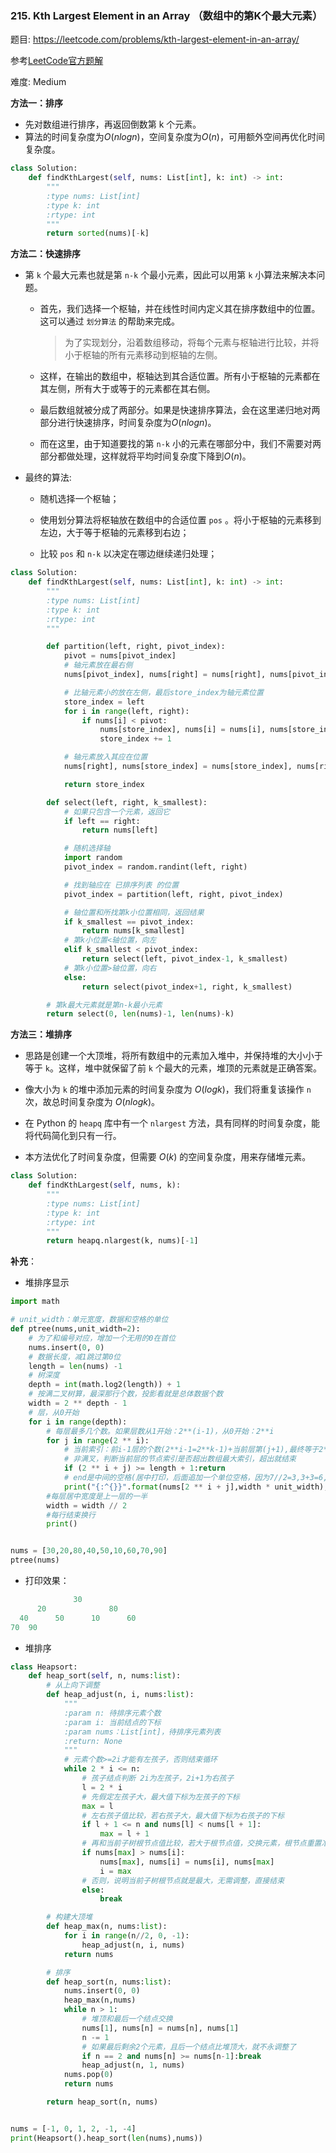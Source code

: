 ### 215. Kth Largest Element in an Array （数组中的第K个最大元素）

题目:
<https://leetcode.com/problems/kth-largest-element-in-an-array/>

参考[LeetCode官方题解](<https://leetcode-cn.com/problems/kth-largest-element-in-an-array/solution/shu-zu-zhong-de-di-kge-zui-da-yuan-su-by-leetcode/>)

难度:   Medium


**方法一：排序**
- 先对数组进行排序，再返回倒数第 k 个元素。
- 算法的时间复杂度为$O(nlogn)$，空间复杂度为$O(n)$，可用额外空间再优化时间复杂度。
```python
class Solution:
    def findKthLargest(self, nums: List[int], k: int) -> int:
        """
        :type nums: List[int]
        :type k: int
        :rtype: int
        """
        return sorted(nums)[-k]
```



**方法二：快速排序**
- 第 `k` 个最大元素也就是第 `n-k` 个最小元素，因此可以用第 `k` 小算法来解决本问题。
    - 首先，我们选择一个枢轴，并在线性时间内定义其在排序数组中的位置。这可以通过 `划分算法` 的帮助来完成。
        > 为了实现划分，沿着数组移动，将每个元素与枢轴进行比较，并将小于枢轴的所有元素移动到枢轴的左侧。
    - 这样，在输出的数组中，枢轴达到其合适位置。所有小于枢轴的元素都在其左侧，所有大于或等于的元素都在其右侧。

    - 最后数组就被分成了两部分。如果是快速排序算法，会在这里递归地对两部分进行快速排序，时间复杂度为$O(nlogn)$。

    - 而在这里，由于知道要找的第 `n-k` 小的元素在哪部分中，我们不需要对两部分都做处理，这样就将平均时间复杂度下降到$O(n)$。

- 最终的算法:

    - 随机选择一个枢轴；

    - 使用划分算法将枢轴放在数组中的合适位置 `pos` 。将小于枢轴的元素移到左边，大于等于枢轴的元素移到右边；

    - 比较 `pos` 和 `n-k` 以决定在哪边继续递归处理；

```python
class Solution:
    def findKthLargest(self, nums: List[int], k: int) -> int:
        """
        :type nums: List[int]
        :type k: int
        :rtype: int
        """

        def partition(left, right, pivot_index):
            pivot = nums[pivot_index]
            # 轴元素放在最右侧
            nums[pivot_index], nums[right] = nums[right], nums[pivot_index]

            # 比轴元素小的放在左侧，最后store_index为轴元素位置
            store_index = left
            for i in range(left, right):
                if nums[i] < pivot:
                    nums[store_index], nums[i] = nums[i], nums[store_index]
                    store_index += 1

            # 轴元素放入其应在位置
            nums[right], nums[store_index] = nums[store_index], nums[right]

            return store_index

        def select(left, right, k_smallest):
            # 如果只包含一个元素，返回它
            if left == right:
                return nums[left]

            # 随机选择轴
            import random
            pivot_index = random.randint(left, right)

            # 找到轴应在 已排序列表 的位置
            pivot_index = partition(left, right, pivot_index)

            # 轴位置和所找第k小位置相同，返回结果
            if k_smallest == pivot_index:
                return nums[k_smallest]
            # 第k小位置<轴位置，向左
            elif k_smallest < pivot_index:
                return select(left, pivot_index-1, k_smallest)
            # 第k小位置>轴位置，向右
            else:
                return select(pivot_index+1, right, k_smallest)

        # 第k最大元素就是第n-k最小元素
        return select(0, len(nums)-1, len(nums)-k)

```

**方法三：堆排序**
- 思路是创建一个大顶堆，将所有数组中的元素加入堆中，并保持堆的大小小于等于 `k`。这样，堆中就保留了前 `k` 个最大的元素，堆顶的元素就是正确答案。
- 像大小为 `k` 的堆中添加元素的时间复杂度为 $O(logk)$，我们将重复该操作 `n` 次，故总时间复杂度为 $O(nlogk)$。

- 在 Python 的 `heapq` 库中有一个 `nlargest` 方法，具有同样的时间复杂度，能将代码简化到只有一行。

- 本方法优化了时间复杂度，但需要 $O(k)$ 的空间复杂度，用来存储堆元素。

```python
class Solution:
    def findKthLargest(self, nums, k):
        """
        :type nums: List[int]
        :type k: int
        :rtype: int
        """
        return heapq.nlargest(k, nums)[-1]
```


**补充**：

- 堆排序显示
```python
import math

# unit_width：单元宽度，数据和空格的单位
def ptree(nums,unit_width=2):
    # 为了和编号对应，增加一个无用的0在首位
    nums.insert(0, 0)
    # 数据长度，减1跳过第0位
    length = len(nums) -1 
    # 树深度
    depth = int(math.log2(length)) + 1
    # 按满二叉树算，最深那行个数，投影看就是总体数据个数
    width = 2 ** depth - 1 
    # 层，从0开始
    for i in range(depth):
        # 每层最多几个数。如果层数从1开始：2**(i-1)，从0开始：2**i
        for j in range(2 ** i):
            # 当前索引：前i-1层的个数(2**i-1=2**k-1)+当前层第(j+1),最终等于2**i+j
            # 非满叉，判断当前层的节点索引是否超出数组最大索引，超出就结束
            if (2 ** i + j) >= length + 1:return
            # end是中间的空格(居中打印，后面追加一个单位空格，因为7//2=3,3+3=6,少一个)
            print("{:^{}}".format(nums[2 ** i + j],width * unit_width),end=' ' * unit_width)
        #每层居中宽度是上一层的一半
        width = width // 2 
        #每行结束换行
        print()


nums = [30,20,80,40,50,10,60,70,90]
ptree(nums)
```
- 打印效果：
```python
              30                
      20              80        
  40      50      10      60    
70  90  
```

- 堆排序

```python
class Heapsort:
    def heap_sort(self, n, nums:list):
        # 从上向下调整
        def heap_adjust(n, i, nums:list):
            """
            :param n: 待排序元素个数
            :param i: 当前结点的下标
            :param nums：List[int]，待排序元素列表
            :return: None
            """
            # 元素个数>=2i才能有左孩子，否则结束循环
            while 2 * i <= n:
                # 孩子结点判断 2i为左孩子，2i+1为右孩子
                l = 2 * i
                # 先假定左孩子大，最大值下标为左孩子的下标
                max = l
                # 左右孩子值比较，若右孩子大，最大值下标为右孩子的下标
                if l + 1 <= n and nums[l] < nums[l + 1]:
                    max = l + 1
                # 再和当前子树根节点值比较，若大于根节点值，交换元素，根节点重置准备下一轮调整
                if nums[max] > nums[i]:
                    nums[max], nums[i] = nums[i], nums[max]
                    i = max
                # 否则，说明当前子树根节点就是最大，无需调整，直接结束
                else:
                    break

        # 构建大顶堆
        def heap_max(n, nums:list):
            for i in range(n//2, 0, -1):
                heap_adjust(n, i, nums)
            return nums

        # 排序
        def heap_sort(n, nums:list):
            nums.insert(0, 0)
            heap_max(n,nums)
            while n > 1:
                # 堆顶和最后一个结点交换
                nums[1], nums[n] = nums[n], nums[1]
                n -= 1
                # 如果最后剩余2个元素，且后一个结点比堆顶大，就不永调整了
                if n == 2 and nums[n] >= nums[n-1]:break
                heap_adjust(n, 1, nums)
            nums.pop(0)
            return nums

        return heap_sort(n, nums)


nums = [-1, 0, 1, 2, -1, -4]
print(Heapsort().heap_sort(len(nums),nums))
```